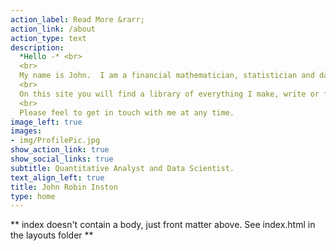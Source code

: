 ```yaml
---
action_label: Read More &rarr;
action_link: /about
action_type: text
description: 
  *Hello -* <br> 
  <br>
  My name is John.  I am a financial mathematician, statistician and data scientist.  <br>
  <br>
  On this site you will find a library of everything I make, write or feel compelled to share on the internet.  <br>
  <br>
  Please feel to get in touch with me at any time.
image_left: true
images:
- img/ProfilePic.jpg
show_action_link: true
show_social_links: true
subtitle: Quantitative Analyst and Data Scientist.
text_align_left: true
title: John Robin Inston
type: home
---
```


** index doesn't contain a body, just front matter above.
See index.html in the layouts folder **
